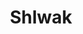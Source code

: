 ---
title: Shlwak
tags: mathjax quicklatex
lang: en
packages: |
  \usepackage{amsmath, amssymb, amsthm, 
			amsfonts,stmaryrd, pifont,
			graphicx,hyperref, xcolor,
			anyfontsize, mathrsfs}

macros: |
  \def\xto#1{\overset{#1}{\to}}
---